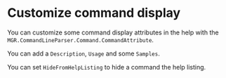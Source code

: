 # Customize command display

You can customize some command display attributes in the help with the `MGR.CommandLineParser.Command.CommandAttribute`.

You can add a `Description`, `Usage` and some `Samples`.

You can set `HideFromHelpListing` to hide a command the help listing.